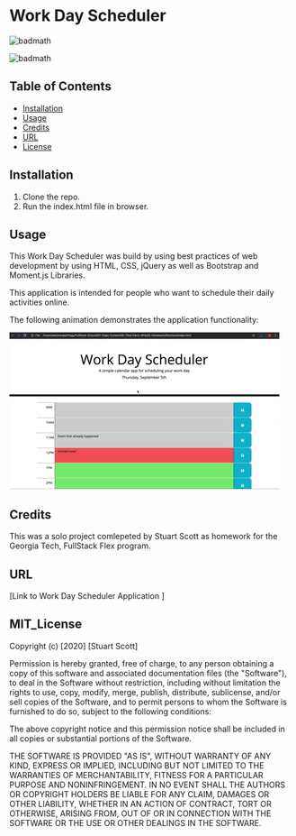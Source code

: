 # Work Day Scheduler

![badmath](https://img.shields.io/badge/DAILY-scheduler-red)

![badmath](https://img.shields.io/badge/MIT-license-brightgreen)


## Table of Contents

* [Installation](#installation)
* [Usage](#usage)
* [Credits](#credits)
* [URL](#url)
* [License](#mit_license)

## Installation

1. Clone the repo.
2. Run the index.html file in browser.

## Usage

This Work Day Scheduler was build by using best practices of web development by using HTML, CSS, jQuery as well as Bootstrap and Moment.js Libraries.

This application is intended for people who want to schedule their daily activities online.


The following animation demonstrates the application functionality:

![Work Day Scheduler demo](./02-Homework/Assets/05-third-party-apis-homework-demo.gif)

## Credits

This was a solo project comlepeted by Stuart Scott as homework for the Georgia Tech, FullStack Flex program.

## URL

[Link to Work Day Scheduler Application  ]


## MIT_License 

Copyright (c) [2020] [Stuart Scott]

Permission is hereby granted, free of charge, to any person obtaining a copy
of this software and associated documentation files (the "Software"), to deal
in the Software without restriction, including without limitation the rights
to use, copy, modify, merge, publish, distribute, sublicense, and/or sell
copies of the Software, and to permit persons to whom the Software is
furnished to do so, subject to the following conditions:

The above copyright notice and this permission notice shall be included in all
copies or substantial portions of the Software.

THE SOFTWARE IS PROVIDED "AS IS", WITHOUT WARRANTY OF ANY KIND, EXPRESS OR
IMPLIED, INCLUDING BUT NOT LIMITED TO THE WARRANTIES OF MERCHANTABILITY,
FITNESS FOR A PARTICULAR PURPOSE AND NONINFRINGEMENT. IN NO EVENT SHALL THE
AUTHORS OR COPYRIGHT HOLDERS BE LIABLE FOR ANY CLAIM, DAMAGES OR OTHER
LIABILITY, WHETHER IN AN ACTION OF CONTRACT, TORT OR OTHERWISE, ARISING FROM,
OUT OF OR IN CONNECTION WITH THE SOFTWARE OR THE USE OR OTHER DEALINGS IN THE
SOFTWARE.